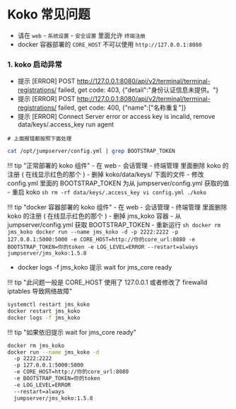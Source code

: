 # Koko 常见问题

- 请在 `web` - `系统设置` - `安全设置` 里面允许 `终端注册`
- docker 容器部署的 `CORE_HOST` 不可以使用 `http://127.0.0.1:8080`

### 1. koko 启动异常

- 提示 [ERROR] POST http://127.0.0.1:8080/api/v2/terminal/terminal-registrations/ failed, get code: 403, {"detail":"身份认证信息未提供。"}
- 提示 [ERROR] POST http://127.0.0.1:8080/api/v2/terminal/terminal-registrations/ failed, get code: 400, {"name":["名称重复"]}
- 提示 [ERROR] Connect Server error or access key is incalid, remove data/keys/.access_key run agent

```vim
# 上面报错都按照下面处理
```

```sh
cat /opt/jumpserver/config.yml | grep BOOTSTRAP_TOKEN
```

!!! tip "正常部署的 koko 组件"
    - 在 web - 会话管理 - 终端管理 里面删除 koko 的注册 ( 在线显示红色的那个 )
    - 删掉 koko/data/keys/ 下面的文件
    - 修改 config.yml 里面的 BOOTSTRAP_TOKEN 为从 jumpserver/config.yml 获取的值
    - 重启 koko
    ```sh
    rm -rf data/keys/.access_key
    vi config.yml
    ./koko
    ```

!!! tip "docker 容器部署的 koko 组件"
    - 在 web - 会话管理 - 终端管理 里面删除 koko 的注册 ( 在线显示红色的那个 )
    - 删掉 jms_koko 容器
    - 从 jumpserver/config.yml 获取 BOOTSTRAP_TOKEN
    - 重新运行
    ```sh
    docker rm jms_koko
    docker run --name jms_koko -d
      -p 2222:2222
      -p 127.0.0.1:5000:5000
      -e CORE_HOST=http://你的core_url:8080
      -e BOOTSTRAP_TOKEN=你的token
      -e LOG_LEVEL=ERROR
      --restart=always
      jumpserver/jms_koko:1.5.8
    ```

- docker logs -f jms_koko 提示 wait for jms_core ready

!!! tip "此问题一般是 CORE_HOST 使用了 127.0.0.1 或者修改了 firewalld iptables 导致网络故障"

```sh
systemctl restart jms_koko
docker restart jms_koko
docker logs -f jms_koko
```

!!! tip "如果依旧提示 wait for jms_core ready"

```sh
docker rm jms_koko
docker run --name jms_koko -d
  -p 2222:2222
  -p 127.0.0.1:5000:5000
  -e CORE_HOST=http://你的core_url:8080
  -e BOOTSTRAP_TOKEN=你的token
  -e LOG_LEVEL=ERROR
  --restart=always
  jumpserver/jms_koko:1.5.8
```
